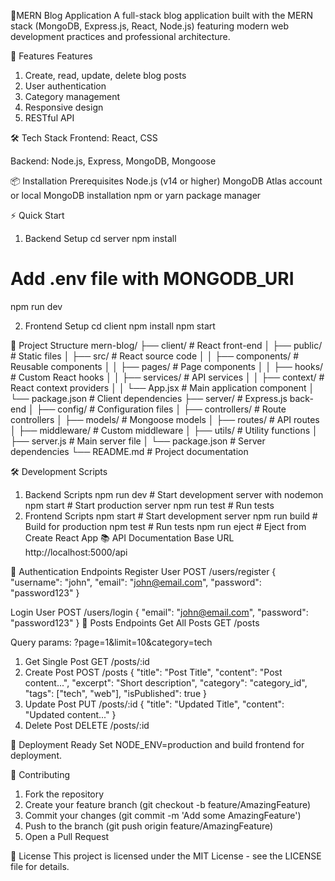 🚀MERN Blog Application
A full-stack blog application built with the MERN stack (MongoDB, Express.js, React, Node.js) featuring modern web development practices and professional architecture.

🚀 Features
Features
1. Create, read, update, delete blog posts
2. User authentication
3. Category management
4. Responsive design
5. RESTful API

🛠 Tech Stack
Frontend: React, CSS

Backend: Node.js, Express, MongoDB, Mongoose

📦 Installation
Prerequisites
Node.js (v14 or higher)
MongoDB Atlas account or local MongoDB installation
npm or yarn package manager

⚡ Quick Start
1. Backend Setup
cd server
npm install
# Add .env file with MONGODB_URI
npm run dev

2. Frontend Setup
cd client
npm install
npm start

📁 Project Structure
mern-blog/
├── client/                 # React front-end
│   ├── public/             # Static files
│   ├── src/                # React source code
│   │   ├── components/     # Reusable components
│   │   ├── pages/          # Page components
│   │   ├── hooks/          # Custom React hooks
│   │   ├── services/       # API services
│   │   ├── context/        # React context providers
│   │   └── App.jsx         # Main application component
│   └── package.json        # Client dependencies
├── server/                 # Express.js back-end
│   ├── config/             # Configuration files
│   ├── controllers/        # Route controllers
│   ├── models/             # Mongoose models
│   ├── routes/             # API routes
│   ├── middleware/         # Custom middleware
│   ├── utils/              # Utility functions
│   ├── server.js           # Main server file
│   └── package.json        # Server dependencies
└── README.md               # Project documentation

🛠 Development Scripts
1. Backend Scripts
npm run dev      # Start development server with nodemon
npm start        # Start production server
npm run test     # Run tests
2. Frontend Scripts
npm start        # Start development server
npm run build    # Build for production
npm test         # Run tests
npm run eject    # Eject from Create React App
📚 API Documentation
Base URL
http://localhost:5000/api

🔑 Authentication Endpoints
Register User
POST /users/register
{
  "username": "john",
  "email": "john@email.com",
  "password": "password123"
}

Login User
POST /users/login
{
  "email": "john@email.com",
  "password": "password123"
}
📝 Posts Endpoints
Get All Posts
GET /posts

Query params: ?page=1&limit=10&category=tech

1. Get Single Post
GET /posts/:id
2. Create Post
POST /posts
{
  "title": "Post Title",
  "content": "Post content...",
  "excerpt": "Short description",
  "category": "category_id",
  "tags": ["tech", "web"],
  "isPublished": true
}
3. Update Post
PUT /posts/:id
{
  "title": "Updated Title",
  "content": "Updated content..."
}
4. Delete Post
DELETE /posts/:id


🚀  Deployment Ready
Set NODE_ENV=production and build frontend for deployment.


🤝 Contributing
1. Fork the repository
2. Create your feature branch (git checkout -b feature/AmazingFeature)
3. Commit your changes (git commit -m 'Add some AmazingFeature')
4. Push to the branch (git push origin feature/AmazingFeature)
5. Open a Pull Request

📝 License
This project is licensed under the MIT License - see the LICENSE file for details.

